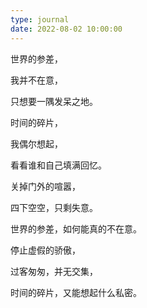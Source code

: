 ```yaml
---
type: journal
date: 2022-08-02 10:00:00
---
```


世界的参差，

我并不在意，

只想要一隅发呆之地。

时间的碎片，

我偶尔想起，

看看谁和自己填满回忆。

关掉门外的喧嚣，

四下空空，只剩失意。

世界的参差，如何能真的不在意。

停止虚假的骄傲，

过客匆匆，并无交集，

时间的碎片，又能想起什么私密。
